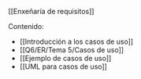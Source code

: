 [[Enxeñaría de requisitos]]

Contenido:
+ [[Introducción a los casos de uso]]
+ [[Q6/ER/Tema 5/Casos de uso]]
+ [[Ejemplo de casos de uso]]
+ [[UML para casos de uso]]